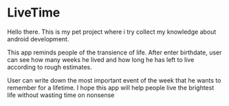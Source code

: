 # LiveTime

Hello there. This is my pet project where i try collect my knowledge about
android development.

This app reminds people of the transience of life.
After enter birthdate, user can see how many weeks he lived and how long he
has left to live according to rough estimates.

User can write down the most important event of the week that he wants to remember
for a lifetime. I hope this app will help people live the brightest life
without wasting time on nonsense